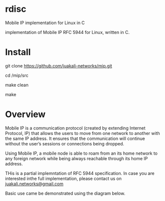 # rdisc
Mobile IP implementation for Linux in C

implementation of Mobile IP RFC 5944 for Linux, written in C.

# Install
git clone https://github.com/juakali-networks/mip.git

cd /mip/src

make clean

make

# Overview
Mobile IP is a communication protocol (created by extending Internet Protocol, IP) that allows the users to move from one network to another with the same IP address. It ensures that the communication will continue without the user’s sessions or connections being dropped. 

Using Mobile IP, a mobile node is able to roam from an its home network to any foreign network while being always reachable through its home IP address.


THis is a partial implemntation of RFC 5944 specification. In case you are interested inthe full implementation, please contact us on juakali.networks@gmail.com


Basic use came be demonstrated using the diagram below.
